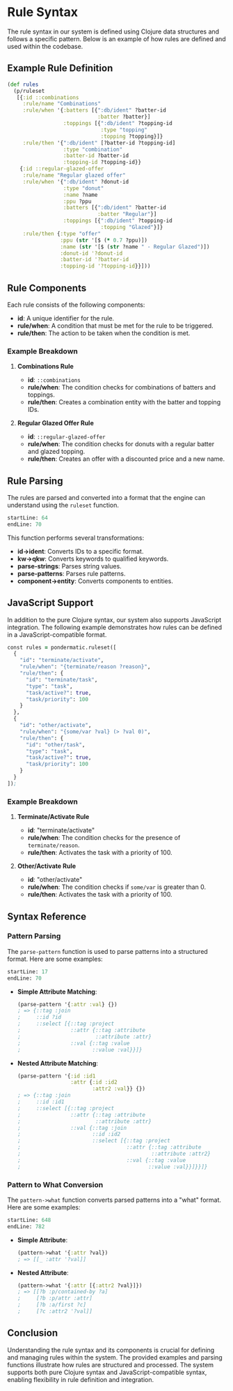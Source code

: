 # Rule Syntax

The rule syntax in our system is defined using Clojure data structures and follows a specific pattern. Below is an example of how rules are defined and used within the codebase.

## Example Rule Definition

```clojure:src/example/production_rules.cljc
(def rules
  (p/ruleset
   [{:id ::combinations
     :rule/name "Combinations"
     :rule/when '{:batters [{":db/ident" ?batter-id
                             :batter ?batter}]
                  :toppings [{":db/ident" ?topping-id
                              :type "topping"
                              :topping ?topping}]}
     :rule/then '{":db/ident" [?batter-id ?topping-id]
                  :type "combination"
                  :batter-id ?batter-id
                  :topping-id ?topping-id}}
    {:id ::regular-glazed-offer
     :rule/name "Regular glazed offer"
     :rule/when '{":db/ident" ?donut-id
                  :type "donut"
                  :name ?name
                  :ppu ?ppu
                  :batters [{":db/ident" ?batter-id
                             :batter "Regular"}]
                  :toppings [{":db/ident" ?topping-id
                              :topping "Glazed"}]}
     :rule/then {:type "offer"
                 :ppu (str '[$ (* 0.7 ?ppu)])
                 :name (str '[$ (str ?name " - Regular Glazed")])
                 :donut-id '?donut-id
                 :batter-id '?batter-id
                 :topping-id '?topping-id}}]))
```

## Rule Components

Each rule consists of the following components:

- **id**: A unique identifier for the rule.
- **rule/when**: A condition that must be met for the rule to be triggered.
- **rule/then**: The action to be taken when the condition is met.

### Example Breakdown

1. **Combinations Rule**
   - **id**: `::combinations`
   - **rule/when**: The condition checks for combinations of batters and toppings.
   - **rule/then**: Creates a combination entity with the batter and topping IDs.

2. **Regular Glazed Offer Rule**
   - **id**: `::regular-glazed-offer`
   - **rule/when**: The condition checks for donuts with a regular batter and glazed topping.
   - **rule/then**: Creates an offer with a discounted price and a new name.

## Rule Parsing

The rules are parsed and converted into a format that the engine can understand using the `ruleset` function.

```clojure:src/pondermatic/core.cljc
startLine: 64
endLine: 70
```

This function performs several transformations:
- **id->ident**: Converts IDs to a specific format.
- **kw->qkw**: Converts keywords to qualified keywords.
- **parse-strings**: Parses string values.
- **parse-patterns**: Parses rule patterns.
- **component->entity**: Converts components to entities.

## JavaScript Support

In addition to the pure Clojure syntax, our system also supports JavaScript integration. The following example demonstrates how rules can be defined in a JavaScript-compatible format.

```javascript:src/example/js_syntax.cljs
const rules = pondermatic.ruleset([
  {
    "id": "terminate/activate",
    "rule/when": "{terminate/reason ?reason}",
    "rule/then": {
      "id": "terminate/task",
      "type": "task",
      "task/active?": true,
      "task/priority": 100
    }
  },
  {
    "id": "other/activate",
    "rule/when": "{some/var ?val} (> ?val 0)",
    "rule/then": {
      "id": "other/task",
      "type": "task",
      "task/active?": true,
      "task/priority": 100
    }
  }
]);
```

### Example Breakdown

1. **Terminate/Activate Rule**
   - **id**: "terminate/activate"
   - **rule/when**: The condition checks for the presence of `terminate/reason`.
   - **rule/then**: Activates the task with a priority of 100.

2. **Other/Activate Rule**
   - **id**: "other/activate"
   - **rule/when**: The condition checks if `some/var` is greater than 0.
   - **rule/then**: Activates the task with a priority of 100.

## Syntax Reference

### Pattern Parsing

The `parse-pattern` function is used to parse patterns into a structured format. Here are some examples:

```clojure:src/pondermatic/rules/production.cljc
startLine: 17
endLine: 70
```

- **Simple Attribute Matching**:
  ```clojure
  (parse-pattern '{:attr :val} {})
  ; => {::tag :join
  ;     ::id ?id
  ;     ::select [{::tag :project
  ;                ::attr {::tag :attribute
  ;                        ::attribute :attr}
  ;                ::val {::tag :value
  ;                       ::value :val}}]}
  ```

- **Nested Attribute Matching**:
  ```clojure
  (parse-pattern '{:id :id1
                   :attr {:id :id2
                          :attr2 :val}} {})
  ; => {::tag :join
  ;     ::id :id1
  ;     ::select [{::tag :project
  ;                ::attr {::tag :attribute
  ;                        ::attribute :attr}
  ;                ::val {::tag :join
  ;                       ::id :id2
  ;                       ::select [{::tag :project
  ;                                  ::attr {::tag :attribute
  ;                                          ::attribute :attr2}
  ;                                  ::val {::tag :value
  ;                                         ::value :val}}]}}]}
  ```

### Pattern to What Conversion

The `pattern->what` function converts parsed patterns into a "what" format. Here are some examples:

```clojure:src/pondermatic/rules/production.cljc
startLine: 648
endLine: 782
```

- **Simple Attribute**:
  ```clojure
  (pattern->what '{:attr ?val})
  ; => [[_ :attr '?val]]
  ```

- **Nested Attribute**:
  ```clojure
  (pattern->what '{:attr [{:attr2 ?val}]})
  ; => [[?b :p/contained-by ?a]
  ;     [?b :p/attr :attr]
  ;     [?b :a/first ?c]
  ;     [?c :attr2 '?val]]
  ```

## Conclusion

Understanding the rule syntax and its components is crucial for defining and managing rules within the system. The provided examples and parsing functions illustrate how rules are structured and processed. The system supports both pure Clojure syntax and JavaScript-compatible syntax, enabling flexibility in rule definition and integration.
